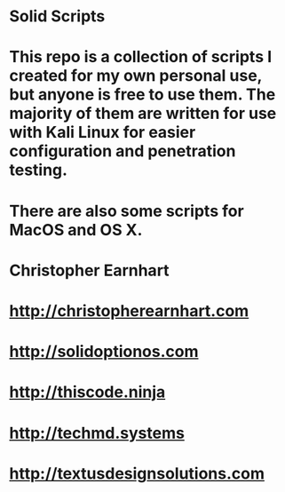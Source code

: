# Solid Scripts
# 
# This repo is a collection of scripts I created for my own personal use, but anyone is free to use them.  The majority of them are written for use with Kali Linux for easier configuration and penetration testing.  
# There are also some scripts for MacOS and OS X.
#
# Christopher Earnhart
# http://christopherearnhart.com
# http://solidoptionos.com
# http://thiscode.ninja
# http://techmd.systems
# http://textusdesignsolutions.com
